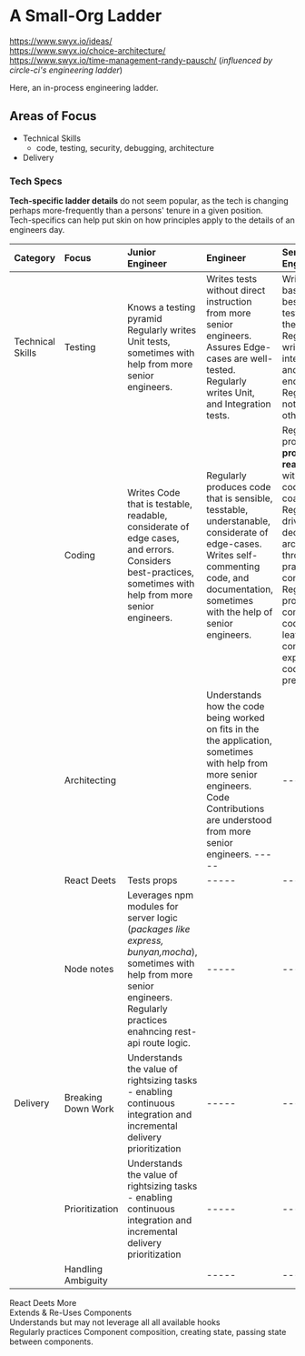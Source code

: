 # A Small-Org Ladder

https://www.swyx.io/ideas/  
https://www.swyx.io/choice-architecture/  
https://www.swyx.io/time-management-randy-pausch/
(_influenced by circle-ci's engineering ladder_)

Here, an in-process engineering ladder.

## Areas of Focus

- Technical Skills
  - code, testing, security, debugging, architecture
- Delivery

### Tech Specs

**Tech-specific ladder details** do not seem popular, as the tech is changing perhaps more-frequently than a persons' tenure in a given position.  
Tech-specifics can help put skin on how principles apply to the details of an engineers day.

| Category         | Focus              | Junior Engineer                                                                                                                                                                              | Engineer                                                                                                                                                                                         | Senior Engineer                                                                                                                                                                                                                                                        |
| :--------------- | :----------------- | :------------------------------------------------------------------------------------------------------------------------------------------------------------------------------------------- | :----------------------------------------------------------------------------------------------------------------------------------------------------------------------------------------------- | :--------------------------------------------------------------------------------------------------------------------------------------------------------------------------------------------------------------------------------------------------------------------- |
| Technical Skills | Testing            | Knows a testing pyramid <br> Regularly writes Unit tests, sometimes with help from more senior engineers.                                                                                    | Writes tests without direct instruction from more senior engineers. <br> Assures Edge-cases are well-tested. <br> Regularly writes Unit, and Integration tests.                                  | Writes tests based on best-practice testing theories. <br> Regularly writes unit, integration, and end-to-end tests. <br> Regularly notice gaps in others' code.                                                                                                       |
|                  | Coding             | Writes Code that is testable, readable, considerate of edge cases, and errors. <br> Considers best-practices, sometimes with help from more senior engineers.                                | Regularly produces code that is sensible, tesstable, understanable, considerate of edge-cases. <br> Writes self-commenting code, and documentation, sometimes with the help of senior engineers. | Regularly produces **production-ready** code without direct code-hygene coaching. Regularly drives code decision and architecture through best-practice considerations. Regularly produces self-commenting code, and leaves comments explaining _why_ code is present. |
|                  | Architecting       |                                                                                                                                                                                              | Understands how the code being worked on fits in the the application, sometimes with help from more senior engineers. <br> Code Contributions are understood from more senior engineers. -----   | -----                                                                                                                                                                                                                                                                  |
|                  | React Deets        | Tests props                                                                                                                                                                                  | -----                                                                                                                                                                                            | -----                                                                                                                                                                                                                                                                  |
|                  | Node notes         | Leverages npm modules for server logic (_packages like express, bunyan,mocha_), sometimes with help from more senior engineers. <br> Regularly practices enahncing rest-api route logic.<br> | -----                                                                                                                                                                                            | -----                                                                                                                                                                                                                                                                  |
| Delivery         | Breaking Down Work | Understands the value of rightsizing tasks - enabling continuous integration and incremental delivery prioritization                                                                         | -----                                                                                                                                                                                            | -----                                                                                                                                                                                                                                                                  |
|                  | Prioritization     | Understands the value of rightsizing tasks - enabling continuous integration and incremental delivery prioritization                                                                         | -----                                                                                                                                                                                            | -----                                                                                                                                                                                                                                                                  |
|                  | Handling Ambiguity |                                                                                                                                                                                              | -----                                                                                                                                                                                            | -----                                                                                                                                                                                                                                                                  |

React Deets More
<br> Extends & Re-Uses Components <br> Understands but may not leverage all all available hooks <br> Regularly practices Component composition, creating state, passing state between components.

